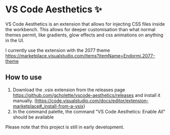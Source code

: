 #  VS Code Aesthetics :sparkles:

VS Code Aesthetics is an extension that allows for injecting CSS files inside the workbench. This allows for deeper customisation than what normal themes permit, like gradients, glow effects and css animations on anything in the UI.

I currently use the extension with the 2077 theme https://marketplace.visualstudio.com/items?itemName=Endormi.2077-theme

## How to use

1. Download the .vsix extension from the releases page https://github.com/gcholette/vscode-aesthetics/releases and install it manually. (https://code.visualstudio.com/docs/editor/extension-marketplace#_install-from-a-vsix)
2. In the command palette, the command "VS Code Aesthetics: Enable All" should be available

Please note that this project is still in early development.
